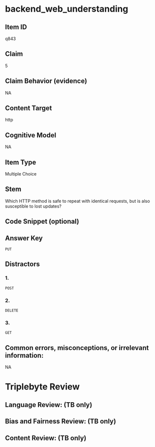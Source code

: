 # backend_web_understanding

## Item ID
q843

## Claim
5

## Claim Behavior (evidence)
NA

## Content Target
http

## Cognitive Model
NA

## Item Type
Multiple Choice

## Stem
Which HTTP method is safe to repeat with identical requests, but is also susceptible to lost updates?

## Code Snippet (optional)


## Answer Key
`PUT`

## Distractors

### 1.
`POST`

### 2.
`DELETE`

### 3.
`GET`

## Common errors, misconceptions, or irrelevant information:
NA

# Triplebyte Review


## Language Review: (TB only)


## Bias and Fairness Review: (TB only)


## Content Review: (TB only)

